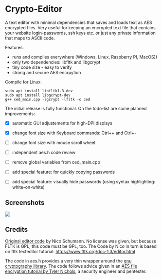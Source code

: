 # Crypto-Editor
A text editor with minimal dependencies that saves and loads text as AES encrypted files. 
Very useful for keeping an encrypted text file that contains your website login-passwords, ssh keys etc. or just any private information that maps to ASCII code. 

Features:
* runs and compiles everywhere (Windows, Linux, Raspberry PI, MacOS))
* only two dependencies: libfltk and libgcrypt
* tiny code size - easy to verify
* strong and secure AES encrpytion

Compile for Linux:
```console
sudo apt install libfltk1.3-dev
sudo apt install libgcrypt-dev
g++ ced_main.cpp -lgcrypt -lfltk -o ced
```

The initial release is fully functional. 
On the todo-list are some planned improvements:
- [x] automatic GUI adjustements for high-DPI displays
- [x] change font size with Keyboard commands: Ctrl++ and Ctrl+-
- [ ] change font size with mouse scroll wheel
- [ ] independent aes.h code review
- [ ] remove global variables from ced_main.cpp
- [ ] add special feature: for quickly copying passwords
- [ ] add special feature: visually hide passwords (using syntax highlighting: white-on-white)


## Screenshots
![](http://coreloop.de/images/ced_screenshot.png)

## Credits
[Original editor code](https://github.com/NicoSchumann/fltk_text_editor) by Nico Schumann.
No license was given, but because FLTK is GPL, this code must be GPL, too.
The Code by Nico in turn is based on fltk texteditor tutorial: https://www.fltk.org/doc-1.3/editor.html

The code in aes.h provides a very thin wrapper around the [gnu cryptography library](https://www.gnupg.org/documentation/manuals/gcrypt/).
The code follows advice given in an [AES file encryption tutorial by Tyler Nichols](https://www.tnichols.org/2015/09/27/Encrypting-and-Signing-Using-libgcrypt/), a security engineer and pentester. 

